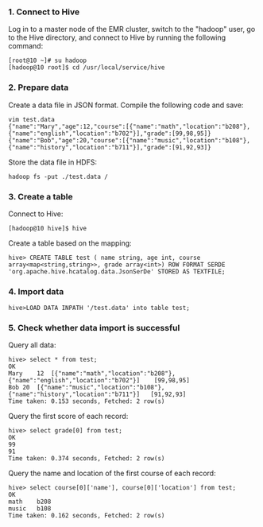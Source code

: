 ### 1. Connect to Hive
Log in to a master node of the EMR cluster, switch to the "hadoop" user, go to the Hive directory, and connect to Hive by running the following command:

```
[root@10 ~]# su hadoop
[hadoop@10 root]$ cd /usr/local/service/hive
```

### 2. Prepare data
Create a data file in JSON format. Compile the following code and save:
```
vim test.data
{"name":"Mary","age":12,"course":[{"name":"math","location":"b208"},{"name":"english","location":"b702"}],"grade":[99,98,95]}
{"name":"Bob","age":20,"course":[{"name":"music","location":"b108"},{"name":"history","location":"b711"}],"grade":[91,92,93]}
```

Store the data file in HDFS:
```
hadoop fs -put ./test.data /
```

### 3. Create a table
Connect to Hive:
```
[hadoop@10 hive]$ hive
```
    
Create a table based on the mapping:
```
hive> CREATE TABLE test ( name string, age int, course array<map<string,string>>, grade array<int>) ROW FORMAT SERDE 'org.apache.hive.hcatalog.data.JsonSerDe' STORED AS TEXTFILE;
```
### 4. Import data
```
hive>LOAD DATA INPATH '/test.data' into table test;
```
### 5. Check whether data import is successful
Query all data:
```
hive> select * from test;
OK
Mary	12	[{"name":"math","location":"b208"},{"name":"english","location":"b702"}]    [99,98,95]
Bob	20	[{"name":"music","location":"b108"},{"name":"history","location":"b711"}]   [91,92,93]
Time taken: 0.153 seconds, Fetched: 2 row(s)
```
Query the first score of each record:
```
hive> select grade[0] from test;
OK
99
91
Time taken: 0.374 seconds, Fetched: 2 row(s)
```
Query the name and location of the first course of each record:
```
hive> select course[0]['name'], course[0]['location'] from test;
OK
math	b208
music	b108
Time taken: 0.162 seconds, Fetched: 2 row(s)
```

